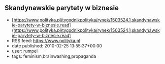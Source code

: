 ## Skandynawskie parytety w biznesie
 - [https://www.polityka.pl/tygodnikpolityka/rynek/1503524,1,skandynawskie-parytety-w-biznesie.read](https://www.polityka.pl/tygodnikpolityka/rynek/1503524,1,skandynawskie-parytety-w-biznesie.read)
 - RSS feed: https://www.polityka.pl
 - date published: 2010-02-25 13:55:37+00:00
 - user: rumpel
 - tags: feminism,brainwashing,propaganda

